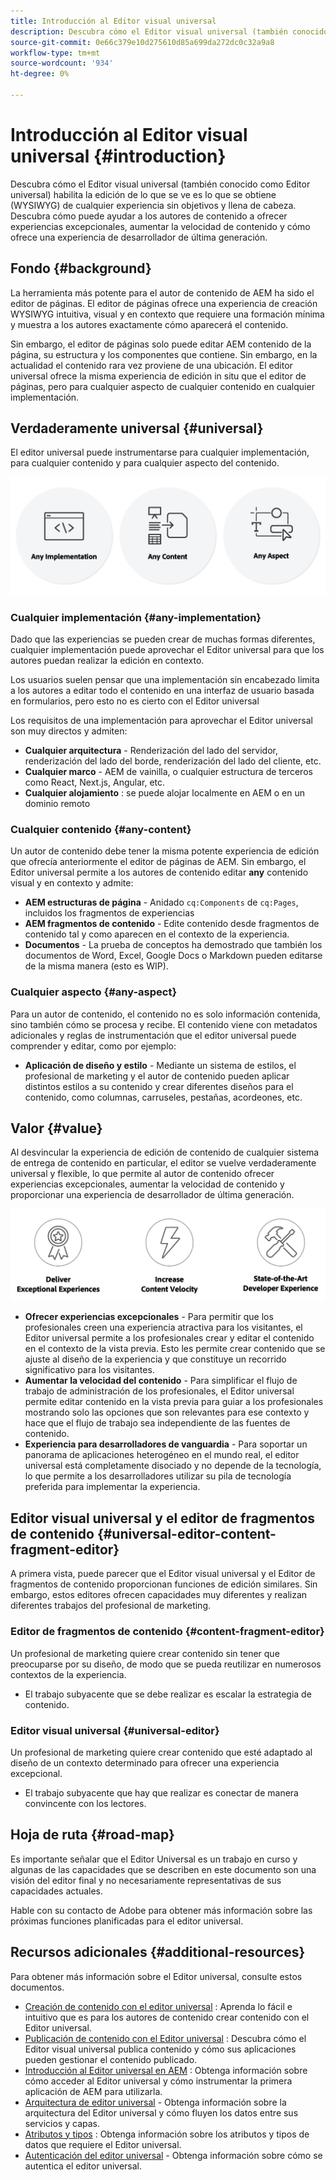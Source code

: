 ```yaml
---
title: Introducción al Editor visual universal
description: Descubra cómo el Editor visual universal (también conocido como Editor universal) habilita la edición de lo que se ve es lo que se obtiene (WYSIWYG) de cualquier experiencia sin objetivos y llena de cabeza. Descubra cómo puede ayudar a los autores de contenido a ofrecer experiencias excepcionales, aumentar la velocidad de contenido y cómo ofrece una experiencia de desarrollador de última generación.
source-git-commit: 0e66c379e10d275610d85a699da272dc0c32a9a8
workflow-type: tm+mt
source-wordcount: '934'
ht-degree: 0%

---
```



# Introducción al Editor visual universal {#introduction}

Descubra cómo el Editor visual universal (también conocido como Editor universal) habilita la edición de lo que se ve es lo que se obtiene (WYSIWYG) de cualquier experiencia sin objetivos y llena de cabeza. Descubra cómo puede ayudar a los autores de contenido a ofrecer experiencias excepcionales, aumentar la velocidad de contenido y cómo ofrece una experiencia de desarrollador de última generación.

## Fondo {#background}

La herramienta más potente para el autor de contenido de AEM ha sido el editor de páginas. El editor de páginas ofrece una experiencia de creación WYSIWYG intuitiva, visual y en contexto que requiere una formación mínima y muestra a los autores exactamente cómo aparecerá el contenido.

Sin embargo, el editor de páginas solo puede editar AEM contenido de la página, su estructura y los componentes que contiene. Sin embargo, en la actualidad el contenido rara vez proviene de una ubicación. El editor universal ofrece la misma experiencia de edición in situ que el editor de páginas, pero para cualquier aspecto de cualquier contenido en cualquier implementación.

## Verdaderamente universal {#universal}

El editor universal puede instrumentarse para cualquier implementación, para cualquier contenido y para cualquier aspecto del contenido.

![Lo que hace que sea universal](assets/universal.png)

### Cualquier implementación {#any-implementation}

Dado que las experiencias se pueden crear de muchas formas diferentes, cualquier implementación puede aprovechar el Editor universal para que los autores puedan realizar la edición en contexto.

Los usuarios suelen pensar que una implementación sin encabezado limita a los autores a editar todo el contenido en una interfaz de usuario basada en formularios, pero esto no es cierto con el Editor universal

Los requisitos de una implementación para aprovechar el Editor universal son muy directos y admiten:

* **Cualquier arquitectura** - Renderización del lado del servidor, renderización del lado del borde, renderización del lado del cliente, etc.
* **Cualquier marco** - AEM de vainilla, o cualquier estructura de terceros como React, Next.js, Angular, etc.
* **Cualquier alojamiento** : se puede alojar localmente en AEM o en un dominio remoto

### Cualquier contenido {#any-content}

Un autor de contenido debe tener la misma potente experiencia de edición que ofrecía anteriormente el editor de páginas de AEM. Sin embargo, el Editor universal permite a los autores de contenido editar **any** contenido visual y en contexto y admite:

* **AEM estructuras de página** - Anidado `cq:Components` de `cq:Pages`, incluidos los fragmentos de experiencias
* **AEM fragmentos de contenido** - Edite contenido desde fragmentos de contenido tal y como aparecen en el contexto de la experiencia.
* **Documentos** - La prueba de conceptos ha demostrado que también los documentos de Word, Excel, Google Docs o Markdown pueden editarse de la misma manera (esto es WIP).

### Cualquier aspecto {#any-aspect}

Para un autor de contenido, el contenido no es solo información contenida, sino también cómo se procesa y recibe. El contenido viene con metadatos adicionales y reglas de instrumentación que el editor universal puede comprender y editar, como por ejemplo:

* **Aplicación de diseño y estilo** - Mediante un sistema de estilos, el profesional de marketing y el autor de contenido pueden aplicar distintos estilos a su contenido y crear diferentes diseños para el contenido, como columnas, carruseles, pestañas, acordeones, etc.

## Valor {#value}

Al desvincular la experiencia de edición de contenido de cualquier sistema de entrega de contenido en particular, el editor se vuelve verdaderamente universal y flexible, lo que permite al autor de contenido ofrecer experiencias excepcionales, aumentar la velocidad de contenido y proporcionar una experiencia de desarrollador de última generación.

![El valor del Editor universal](assets/value.png)

* **Ofrecer experiencias excepcionales** - Para permitir que los profesionales creen una experiencia atractiva para los visitantes, el Editor universal permite a los profesionales crear y editar el contenido en el contexto de la vista previa. Esto les permite crear contenido que se ajuste al diseño de la experiencia y que constituye un recorrido significativo para los visitantes.
* **Aumentar la velocidad del contenido** - Para simplificar el flujo de trabajo de administración de los profesionales, el Editor universal permite editar contenido en la vista previa para guiar a los profesionales mostrando solo las opciones que son relevantes para ese contexto y hace que el flujo de trabajo sea independiente de las fuentes de contenido.
* **Experiencia para desarrolladores de vanguardia** - Para soportar un panorama de aplicaciones heterogéneo en el mundo real, el editor universal está completamente disociado y no depende de la tecnología, lo que permite a los desarrolladores utilizar su pila de tecnología preferida para implementar la experiencia.

## Editor visual universal y el editor de fragmentos de contenido {#universal-editor-content-fragment-editor}

A primera vista, puede parecer que el Editor visual universal y el Editor de fragmentos de contenido proporcionan funciones de edición similares. Sin embargo, estos editores ofrecen capacidades muy diferentes y realizan diferentes trabajos del profesional de marketing.

### Editor de fragmentos de contenido {#content-fragment-editor}

Un profesional de marketing quiere crear contenido sin tener que preocuparse por su diseño, de modo que se pueda reutilizar en numerosos contextos de la experiencia.

* El trabajo subyacente que se debe realizar es escalar la estrategia de contenido.

### Editor visual universal {#universal-editor}

Un profesional de marketing quiere crear contenido que esté adaptado al diseño de un contexto determinado para ofrecer una experiencia excepcional.

* El trabajo subyacente que hay que realizar es conectar de manera convincente con los lectores.

## Hoja de ruta {#road-map}

Es importante señalar que el Editor Universal es un trabajo en curso y algunas de las capacidades que se describen en este documento son una visión del editor final y no necesariamente representativas de sus capacidades actuales.

Hable con su contacto de Adobe para obtener más información sobre las próximas funciones planificadas para el editor universal.

## Recursos adicionales {#additional-resources}

Para obtener más información sobre el Editor universal, consulte estos documentos.

* [Creación de contenido con el editor universal](authoring.md) : Aprenda lo fácil e intuitivo que es para los autores de contenido crear contenido con el Editor universal.
* [Publicación de contenido con el Editor universal](publishing.md) : Descubra cómo el Editor visual universal publica contenido y cómo sus aplicaciones pueden gestionar el contenido publicado.
* [Introducción al Editor universal en AEM](getting-started.md) : Obtenga información sobre cómo acceder al Editor universal y cómo instrumentar la primera aplicación de AEM para utilizarla.
* [Arquitectura de editor universal](architecture.md) - Obtenga información sobre la arquitectura del Editor universal y cómo fluyen los datos entre sus servicios y capas.
* [Atributos y tipos](attributes-types.md) : Obtenga información sobre los atributos y tipos de datos que requiere el Editor universal.
* [Autenticación del editor universal](authentication.md) - Obtenga información sobre cómo se autentica el editor universal.
